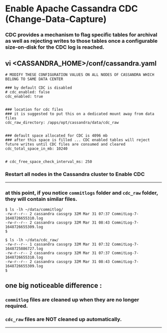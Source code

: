 # Enable Apache Cassandra CDC (Change-Data-Capture)

### CDC provides a mechanism to flag specific tables for archival as well as rejecting writes to those tables once a configurable size-on-disk for the CDC log is reached.


## vi <CASSANDRA_HOME>/conf/cassandra.yaml
```
# MODIFY THESE CONFIGURATION VALUES ON ALL NODES OF CASSANDRA WHICH BELONG TO SAME DATA CENTER

### by default CDC is disabled
# cdc_enabled: false
cdc_enabled: true


### location for cdc files
### it is suggested to put this on a dedicated mount away from data files
cdc_raw_directory: /apps/opt/cassandra/data/cdc_raw


### default space allocated for CDC is 4096 mb
### after this space is filled ... CDC enabled tables will reject future writes until CDC files are consumed and cleared
cdc_total_space_in_mb: 10240


# cdc_free_space_check_interval_ms: 250

```

### Restart all nodes in the Cassandra cluster to Enable CDC

---

### at this point, if you notice ` commitlogs ` folder and ` cdc_raw ` folder, they will contain similar files.

```
$ ls -lh ~/data/commitlog/
-rw-r--r-- 2 cassandra cassgrp 32M Mar 31 07:37 CommitLog-7-1648726655310.log
-rw-r--r-- 2 cassandra cassgrp 32M Mar 31 08:43 CommitLog-7-1648726655309.log
$
```
```
$ ls -lh ~/data/cdc_raw/
-rw-r--r-- 1 cassandra cassgrp 32M Mar 31 07:32 CommitLog-7-1648725886727.log
-rw-r--r-- 2 cassandra cassgrp 32M Mar 31 07:37 CommitLog-7-1648726655310.log
-rw-r--r-- 2 cassandra cassgrp 32M Mar 31 08:43 CommitLog-7-1648726655309.log
$
```

## one big noticeable difference :
### ` commitlog ` files are cleaned up when they are no longer required.
### ` cdc_raw ` files are NOT cleaned up automatically.

---
